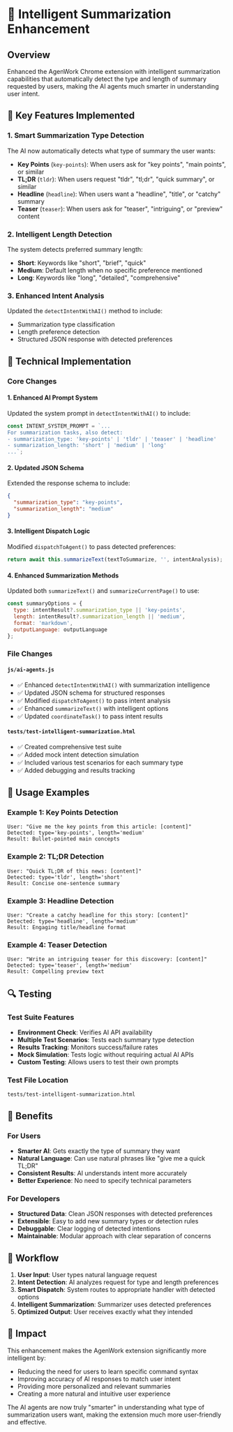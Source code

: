 # 🧠 Intelligent Summarization Enhancement

## Overview
Enhanced the AgenWork Chrome extension with intelligent summarization capabilities that automatically detect the type and length of summary requested by users, making the AI agents much smarter in understanding user intent.

## 🎯 Key Features Implemented

### 1. Smart Summarization Type Detection
The AI now automatically detects what type of summary the user wants:

- **Key Points** (`key-points`): When users ask for "key points", "main points", or similar
- **TL;DR** (`tldr`): When users request "tldr", "tl;dr", "quick summary", or similar
- **Headline** (`headline`): When users want a "headline", "title", or "catchy" summary
- **Teaser** (`teaser`): When users ask for "teaser", "intriguing", or "preview" content

### 2. Intelligent Length Detection
The system detects preferred summary length:

- **Short**: Keywords like "short", "brief", "quick"
- **Medium**: Default length when no specific preference mentioned
- **Long**: Keywords like "long", "detailed", "comprehensive"

### 3. Enhanced Intent Analysis
Updated the `detectIntentWithAI()` method to include:
- Summarization type classification
- Length preference detection
- Structured JSON response with detected preferences

## 🔧 Technical Implementation

### Core Changes

#### 1. Enhanced AI Prompt System
Updated the system prompt in `detectIntentWithAI()` to include:
```javascript
const INTENT_SYSTEM_PROMPT = `...
For summarization tasks, also detect:
- summarization_type: 'key-points' | 'tldr' | 'teaser' | 'headline'
- summarization_length: 'short' | 'medium' | 'long'
...`;
```

#### 2. Updated JSON Schema
Extended the response schema to include:
```json
{
  "summarization_type": "key-points",
  "summarization_length": "medium"
}
```

#### 3. Intelligent Dispatch Logic
Modified `dispatchToAgent()` to pass detected preferences:
```javascript
return await this.summarizeText(textToSummarize, '', intentAnalysis);
```

#### 4. Enhanced Summarization Methods
Updated both `summarizeText()` and `summarizeCurrentPage()` to use:
```javascript
const summaryOptions = {
  type: intentResult?.summarization_type || 'key-points',
  length: intentResult?.summarization_length || 'medium',
  format: 'markdown',
  outputLanguage: outputLanguage
};
```

### File Changes

#### `js/ai-agents.js`
- ✅ Enhanced `detectIntentWithAI()` with summarization intelligence
- ✅ Updated JSON schema for structured responses
- ✅ Modified `dispatchToAgent()` to pass intent analysis
- ✅ Enhanced `summarizeText()` with intelligent options
- ✅ Updated `coordinateTask()` to pass intent results

#### `tests/test-intelligent-summarization.html`
- ✅ Created comprehensive test suite
- ✅ Added mock intent detection simulation
- ✅ Included various test scenarios for each summary type
- ✅ Added debugging and results tracking

## 🚀 Usage Examples

### Example 1: Key Points Detection
```
User: "Give me the key points from this article: [content]"
Detected: type='key-points', length='medium'
Result: Bullet-pointed main concepts
```

### Example 2: TL;DR Detection
```
User: "Quick TL;DR of this news: [content]"
Detected: type='tldr', length='short'
Result: Concise one-sentence summary
```

### Example 3: Headline Detection
```
User: "Create a catchy headline for this story: [content]"
Detected: type='headline', length='medium'
Result: Engaging title/headline format
```

### Example 4: Teaser Detection
```
User: "Write an intriguing teaser for this discovery: [content]"
Detected: type='teaser', length='medium'
Result: Compelling preview text
```

## 🔍 Testing

### Test Suite Features
- **Environment Check**: Verifies AI API availability
- **Multiple Test Scenarios**: Tests each summary type detection
- **Results Tracking**: Monitors success/failure rates
- **Mock Simulation**: Tests logic without requiring actual AI APIs
- **Custom Testing**: Allows users to test their own prompts

### Test File Location
`tests/test-intelligent-summarization.html`

## 🎉 Benefits

### For Users
- **Smarter AI**: Gets exactly the type of summary they want
- **Natural Language**: Can use natural phrases like "give me a quick TL;DR"
- **Consistent Results**: AI understands intent more accurately
- **Better Experience**: No need to specify technical parameters

### For Developers
- **Structured Data**: Clean JSON responses with detected preferences
- **Extensible**: Easy to add new summary types or detection rules
- **Debuggable**: Clear logging of detected intentions
- **Maintainable**: Modular approach with clear separation of concerns

## 🔄 Workflow

1. **User Input**: User types natural language request
2. **Intent Detection**: AI analyzes request for type and length preferences
3. **Smart Dispatch**: System routes to appropriate handler with detected options
4. **Intelligent Summarization**: Summarizer uses detected preferences
5. **Optimized Output**: User receives exactly what they intended

## 🎯 Impact

This enhancement makes the AgenWork extension significantly more intelligent by:
- Reducing the need for users to learn specific command syntax
- Improving accuracy of AI responses to match user intent
- Providing more personalized and relevant summaries
- Creating a more natural and intuitive user experience

The AI agents are now truly "smarter" in understanding what type of summarization users want, making the extension much more user-friendly and effective.